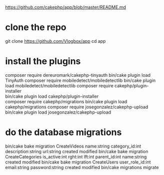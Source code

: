 https://github.com/cakephp/app/blob/master/README.md

# clone the repo
git clone https://github.com/Vlogbox/app
cd app

# install the plugins
composer require dereuromark/cakephp-tinyauth
bin/cake plugin load TinyAuth
composer require mobiledetect/mobiledetectlib
bin/cake plugin load mobiledetect/mobiledetectlib
composer require cakephp/plugin-installer  
bin/cake plugin load cakephp/plugin-installer  
composer require cakephp/migrations
bin/cake plugin load cakephp/migrations
composer require josegonzalez/cakephp-upload
bin/cake plugin load josegonzalez/cakephp-upload


# do the database migrations
bin/cake bake migration CreateVideos name:string  category_id:int description:string url:string created modified
bin/cake bake migration CreateCategories is_active:int rght:int lft:int parent_id:int name:string created modified
bin/cake bake migration CreateUsers user_role_id:int email:string password:string created modified
bin/cake migrations migrate
